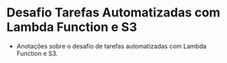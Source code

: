 # Desafio Tarefas Automatizadas com Lambda Function e S3
- Anotações sobre o desafio de tarefas automatizadas com Lambda Function e S3.
